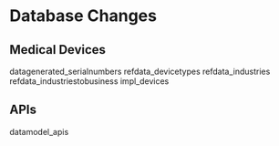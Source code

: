 # Database Changes

## Medical Devices

datagenerated_serialnumbers
refdata_devicetypes
refdata_industries
refdata_industriestobusiness
impl_devices

## APIs

datamodel_apis




